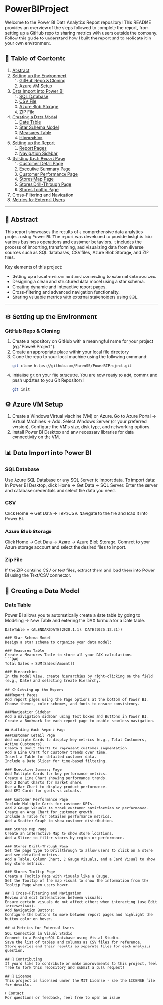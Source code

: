 # PowerBIProject

Welcome to the Power BI Data Analytics Report repository! This README provides an overview of the steps followed to complete the report, from setting up a GitHub repo to sharing metrics with users outside the company. Follow this guide to understand how I built the report and to replicate it in your own environment.


## 📑 Table of Contents

1. [Abstract](#abstract)
2. [Setting up the Environment](#setting-up-the-environment)
    1. [GitHub Repo & Cloning](#github-repo--cloning)
    2. [Azure VM Setup](#azure-vm-setup)
3. [Data Import into Power BI](#data-import-into-power-bi)
    1. [SQL Database](#sql-database)
    2. [CSV File](#csv-file)
    3. [Azure Blob Storage](#azure-blob-storage)
    4. [ZIP File](#zip-file)
4. [Creating a Data Model](#creating-a-data-model)
    1. [Date Table](#date-table)
    2. [Star Schema Model](#star-schema-model)
    3. [Measures Table](#measures-table)
    4. [Hierarchies](#hierarchies)
5. [Setting up the Report](#setting-up-the-report)
    1. [Report Pages](#report-pages)
    2. [Navigation Sidebar](#navigation-sidebar)
6. [Building Each Report Page](#building-each-report-page)
    1. [Customer Detail Page](#customer-detail-page)
    2. [Executive Summary Page](#executive-summary-page)
    3. [Customer Performance Page](#customer-performance-page)
    4. [Stores Map Page](#stores-map-page)
    5. [Stores Drill-Through Page](#stores-drill-through-page)
    6. [Stores Tooltip Page](#stores-tooltip-page)
7. [Cross-Filtering and Navigation](#cross-filtering-and-navigation)
8. [Metrics for External Users](#metrics-for-external-users)

---

## 📝 Abstract

This report showcases the results of a comprehensive data analytics project using Power BI. The report was developed to provide insights into various business operations and customer behaviors. It includes the process of importing, transforming, and visualizing data from diverse sources such as SQL databases, CSV files, Azure Blob Storage, and ZIP files. 

Key elements of this project:
- Setting up a local environment and connecting to external data sources.
- Designing a clean and structured data model using a star schema.
- Creating dynamic and interactive report pages.
- Cross-filtering and advanced navigation functionality.
- Sharing valuable metrics with external stakeholders using SQL.

---

## ⚙️ Setting up the Environment

### GitHub Repo & Cloning

1. Create a repository on GitHub with a meaningful name for your project (eg."PoweBIProject").
2. Create an appropriate place within your local file directory
3. Clone the repo to your local machine using the following command:
   ```bash
   git clone https://github.com/PavenSS/PowerBIProject.git
4. Initialise git on your file strucutre. You are now ready to add, commit and push updates to you Git Repository!
    ```bash
   git init 


## ⚙️ Azure VM Setup
1. Create a Windows Virtual Machine (VM) on Azure.
    Go to Azure Portal -> Virtual Machines -> Add.
    Select Windows Server (or your preferred version).
    Configure the VM's size, disk type, and networking options.
2. Install Power BI Desktop and any necessary libraries for data connectivity on the VM.

## 📊 Data Import into Power BI

### SQL Database
Use Azure SQL Database or any SQL Server to import data.
To import data:
    In Power BI Desktop, click Home -> Get Data -> SQL Server.
    Enter the server and database credentials and select the data you need.

### CSV
Click Home -> Get Data -> Text/CSV.
Navigate to the file and load it into Power BI.

### Azure Blob Storage
Click Home -> Get Data -> Azure -> Azure Blob Storage.
Connect to your Azure storage account and select the desired files to import.

### Zip File
If the ZIP contains CSV or text files, extract them and load them into Power BI using the Text/CSV connector.

## 🧩 Creating a Data Model
### Date Table
Power BI allows you to automatically create a date table by going to Modeling -> New Table and entering the DAX formula for a Date table.
```DAX
DateTable = CALENDAR(DATE(2020,1,1), DATE(2025,12,31))

### Star Schema Model
Design a star schema to organize your data model:

### Measures Table
Create a Measures Table to store all your DAX calculations.
```DAX
Total Sales = SUM(Sales[Amount])

### Hierarchies
In the Model View, create hierarchies by right-clicking on the field (e.g., Date) and selecting Create Hierarchy.

## 📋 Setting up the Report
###Report Pages
Add report pages using the Page options at the bottom of Power BI.
Choose themes, color schemes, and fonts to ensure consistency.

###Navigation Sidebar
Add a navigation sidebar using Text boxes and Buttons in Power BI.
Create a Bookmark for each report page to enable seamless navigation.

🖼️ Building Each Report Page
###Customer Detail Page
Add multiple Cards to display key metrics (e.g., Total Customers, Active Customers).
Create 2 Donut Charts to represent customer segmentation.
Add a Line Chart for customer trends over time.
Insert a Table for detailed customer data.
Include a Date Slicer for time-based filtering.

### Executive Summary Page
Add Multiple Cards for key performance metrics.
Create a Line Chart showing performance trends.
Add 2 Donut Charts for market share.
Use a Bar Chart to display product performance.
Add KPI Cards for goals vs actuals.

### Customer Performance Page
Include Multiple Cards for customer KPIs.
Add 2 Gauge Visuals to track customer satisfaction or performance.
Create an Area Chart for customer growth.
Include a Table for detailed performance metrics.
Add a Scatter Graph to show customer distribution.

### Stores Map Page
Create an interactive Map to show store locations.
Add a Slicer to filter stores by region or performance.

### Stores Drill-Through Page
Set the page type to Drillthrough to allow users to click on a store and see detailed metrics.
Add a Table, Column Chart, 2 Gauge Visuals, and a Card Visual to show key store metrics.

### Stores Tooltip Page
Create a Tooltip Page with visuals like a Gauge.
Set the Tooltip of the map visual to show the information from the Tooltip Page when users hover.

## 🔄 Cross-Filtering and Navigation
Review and edit Interactions between visuals:
Ensure certain visuals do not affect others when interacting (use Edit Interactions).
Add Navigation Buttons:
Configure the buttons to move between report pages and highlight the button color on hover.

## 📊 Metrics for External Users
SQL Connection in Visual Studio
Connect to a PostgreSQL Database using Visual Studio.
Save the list of tables and columns as CSV files for reference.
Store queries and their results as separate files for each analysis question.

## 💬 Contributing
If you’d like to contribute or make improvements to this project, feel free to fork this repository and submit a pull request!

## 📜 License
This project is licensed under the MIT License - see the LICENSE file for details.

📞 Contact
For questions or feedback, feel free to open an issue